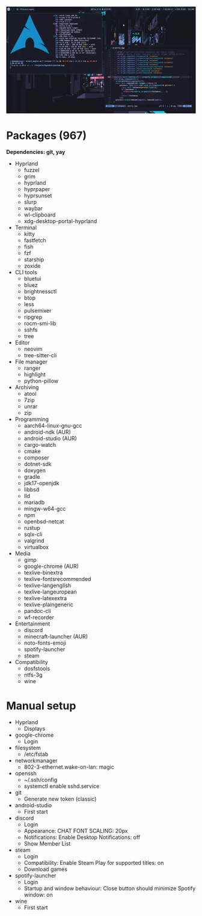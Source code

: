 ![Preview](/preview.png)

# Packages (967)
**Dependencies: git, yay**
- Hyprland
  - fuzzel
  - grim
  - hyprland
  - hyprpaper
  - hyprsunset
  - slurp
  - waybar
  - wl-clipboard
  - xdg-desktop-portal-hyprland
- Terminal
  - kitty
  - fastfetch
  - fish
  - fzf
  - starship
  - zoxide
- CLI tools
  - bluetui
  - bluez
  - brightnessctl
  - btop
  - less
  - pulsemixer
  - ripgrep
  - rocm-smi-lib
  - sshfs
  - tree
- Editor
  - neovim
  - tree-sitter-cli
- File manager
  - ranger
  - highlight
  - python-pillow
- Archiving
  - atool
  - 7zip
  - unrar
  - zip
- Programming
  - aarch64-linux-gnu-gcc
  - android-ndk (AUR)
  - android-studio (AUR)
  - cargo-watch
  - cmake
  - composer
  - dotnet-sdk
  - doxygen
  - gradle
  - jdk17-openjdk
  - libbsd
  - lld
  - mariadb
  - mingw-w64-gcc
  - npm
  - openbsd-netcat
  - rustup
  - sqlx-cli
  - valgrind
  - virtualbox
- Media
  - gimp
  - google-chrome (AUR)
  - texlive-binextra
  - texlive-fontsrecommended
  - texlive-langenglish
  - texlive-langeuropean
  - texlive-latexextra
  - texlive-plaingeneric
  - pandoc-cli
  - wf-recorder
- Entertainment
  - discord
  - minecraft-launcher (AUR)
  - noto-fonts-emoji
  - spotify-launcher
  - steam
- Compatibility
  - dosfstools
  - ntfs-3g
  - wine

# Manual setup
- Hyprland
  - Displays
- google-chrome
  - Login
- filesystem
  - /etc/fstab
- networkmanager
  - 802-3-ethernet.wake-on-lan: magic
- openssh
  - ~/.ssh/config
  - systemctl enable sshd.service
- git
  - Generate new token (classic)
- android-studio
  - First start
- discord
  - Login
  - Appearance: CHAT FONT SCALING: 20px
  - Notifications: Enable Desktop Notifications: off
  - Show Member List
- steam
  - Login
  - Compatibility: Enable Steam Play for supported titles: on
  - Download games
- spotify-launcher
  - Login
  - Startup and window behaviour: Close button should minimize Spotify window: on
- wine
  - First start
